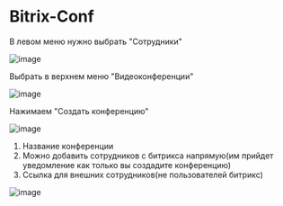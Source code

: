 # Bitrix-Conf

В левом меню нужно выбрать "Сотрудники"

![image](https://github.com/user-attachments/assets/c104eea4-13ec-4be5-8e96-4f481da73fbb)

Выбрать в верхнем меню "Видеоконференции"

![image](https://github.com/user-attachments/assets/ad81d0a9-f4d2-4c99-8232-3e526b8a1ac1)


Нажимаем "Создать конференцию"

![image](https://github.com/user-attachments/assets/ed30febe-99d7-4a9d-8714-2fa38e55785e)


1. Название конференции
2. Можно добавить сотрудников с битрикса напрямую(им прийдет уведомление как только вы создадите конференцию)
3. Ссылка для внешних сотрудников(не пользователей битрикс)

![image](https://github.com/user-attachments/assets/635940af-790b-4cc1-847d-485e968ce33b)




















































































































